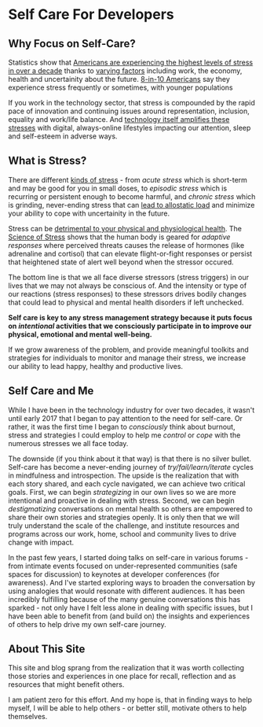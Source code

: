 # Self Care For Developers

## Why Focus on Self-Care?
Statistics show that [Americans are  experiencing the highest levels of stress in over a decade](https://news.gallup.com/poll/249098/americans-stress-worry-anger-intensified-2018.aspx) thanks to [varying factors](https://www.apa.org/images/state-nation_tcm7-225609.pdf) including work, the economy, health and uncertainity about the future. [8-in-10 Americans](https://news.gallup.com/poll/224336/eight-americans-afflicted-stress.aspx) say they experience stress frequently or sometimes, with younger populations 

If you work in the technology sector, that stress is compounded by the rapid pace of innovation and continuing issues around representation, inclusion, equality and work/life balance. And [technology itself amplifies these stresses](https://www.open.edu/openlearn/health-sports-psychology/mental-health/managing-stress-and-anxiety-the-digital-age-the-dark-side-technology) with digital, always-online lifestyles impacting our attention, sleep and self-esteem in adverse ways.

## What is Stress?
There are different [kinds of stress](https://www.apa.org/helpcenter/stress-kinds)  - from _acute stress_ which is short-term and may be good for you in small doses, to _episodic stress_ which is recurring or persistent enough to become harmful, and _chronic stress_ which is grinding, never-ending stress that can [lead to allostatic load](https://en.wikipedia.org/wiki/Allostatic_load) and minimize your ability to cope with uncertainity in the future.



Stress can be [detrimental to your physical and physiological health](https://www.health.harvard.edu/staying-healthy/understanding-the-stress-response). The [Science of Stress](http://discovermagazine.com/2019/july/ewk-stress) shows that the human body is geared for _adaptive responses_ where perceived threats causes the release of hormones (like adrenaline and cortisol) that can elevate flight-or-fight responses or persist that heightened state of alert well beyond when the stressor occured. 

The bottom line is that we all face diverse stressors (stress triggers) in our lives that we may not always be conscious of. And the intensity or type of our reactions (stress responses) to these stressors drives bodily changes that could lead to physical and mental health disorders if left unchecked.

**Self care is key to any stress management strategy because it puts focus on _intentional_ activities that  we consciously participate in to improve our physical, emotional and mental well-being.**

If we grow awareness of the problem, and provide meaningful toolkits and strategies for individuals to monitor and manage their stress, we increase our ability to lead happy, healthy and productive lives.

## Self Care and Me

While I have been in the technology industry for over two decades, it wasn't until early 2017 that I began to pay attention to the need for self-care. Or rather, it was the first time I began to _consciously_ think about burnout, stress and strategies I could employ to help me *control* or *cope* with the numerous stresses we all face today. 

The downside (if you think about it that way) is that there is no silver bullet. Self-care has become a never-ending journey of _try/fail/learn/iterate_ cycles in mindfulness and introspection. The upside is the realization that with each story shared, and each cycle navigated, we can achieve two critical goals. First, we can begin _strategizing_ in our own lives so we are more intentional and proactive in dealing with stress. Second, we can begin _destigmatizing_ conversations on mental health so others are empowered to share their own stories and strategies openly. It is only then that we will truly understand the scale of the challenge, and institute resources and programs across our work, home, school and community lives to drive change with impact.

In the past few years, I started doing talks on self-care in various forums - from intimate events focused on under-represented communities (safe spaces for discussion) to keynotes at developer conferences (for awareness). And I've started exploring ways to broaden the conversation by using analogies that would resonate with different audiences. It has been incredibly fulfilling because of the many genuine conversations this has sparked - not only have I felt less alone in dealing with specific issues, but I have been able to benefit from (and build on) the insights and experiences of others to help drive my own self-care journey.

## About This Site

This site and blog sprang from the realization that it was worth collecting those stories and experiences in one place for recall, reflection and as resources that might benefit others. 

I am patient zero for this effort. And my hope is, that in finding ways to help myself, I will be able to help others - or better still, motivate others to help themselves.